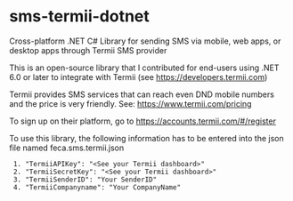 # sms-termii-dotnet
Cross-platform .NET C# Library for sending SMS via mobile, web apps, or desktop apps through Termii SMS provider

This is an open-source library that I contributed for end-users using .NET 6.0 or later to integrate with Termii (see https://developers.termii.com)

Termii provides SMS services that can reach even DND mobile numbers and the price is very friendly.
See: https://www.termii.com/pricing

To sign up on their platform, go to https://accounts.termii.com/#/register

To use this library, the following information has to be entered into the json file named feca.sms.termii.json

```
 1. "TermiiAPIKey": "<See your Termii dashboard>"
 2. "TermiiSecretKey": "<See your Termii dashboard>"
 3. "TermiiSenderID": "Your SenderID"
 4. "TermiiCompanyname": "Your CompanyName"
 
 ```
  
